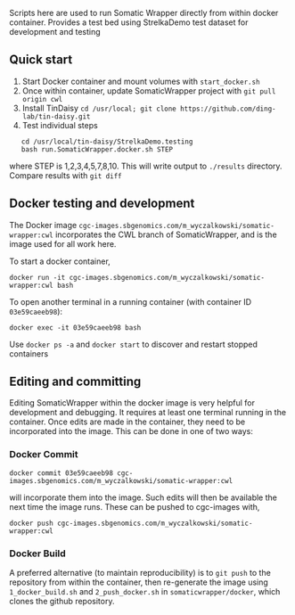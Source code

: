 Scripts here are used to run Somatic Wrapper directly from within docker container.
Provides a test bed using StrelkaDemo test dataset for development and testing

## Quick start
1. Start Docker container and mount volumes with `start_docker.sh`
2. Once within container, update SomaticWrapper project with
   `git pull origin cwl`
3. Install TinDaisy
   `cd /usr/local; git clone https://github.com/ding-lab/tin-daisy.git`
4. Test individual steps
```
   cd /usr/local/tin-daisy/StrelkaDemo.testing
   bash run.SomaticWrapper.docker.sh STEP
```
where STEP is 1,2,3,4,5,7,8,10.  This will write output to `./results` directory.  Compare results with `git diff`

## Docker testing and development

The Docker image `cgc-images.sbgenomics.com/m_wyczalkowski/somatic-wrapper:cwl` incorporates the CWL branch
of SomaticWrapper, and is the image used for all work here.

To start a docker container,
```
docker run -it cgc-images.sbgenomics.com/m_wyczalkowski/somatic-wrapper:cwl bash
```
To open another terminal in a running container (with container ID `03e59caeeb98`):
```
docker exec -it 03e59caeeb98 bash
```
Use `docker ps -a` and `docker start` to discover and restart stopped containers

## Editing and committing
Editing SomaticWrapper within the docker image is very helpful for development and debugging.  It requires at least
one terminal running in the container.  Once edits are made in the container, they need to be incorporated into the image.
This can be done in one of two ways:

### Docker Commit
```
docker commit 03e59caeeb98 cgc-images.sbgenomics.com/m_wyczalkowski/somatic-wrapper:cwl
```
will incorporate them into the image.  Such edits will then be available the next time the image runs.
These can be pushed to cgc-images with,  
```
docker push cgc-images.sbgenomics.com/m_wyczalkowski/somatic-wrapper:cwl
```

### Docker Build

A preferred alternative (to maintain reproducibility) is to `git push` to the
repository from within the container, then re-generate the image using
`1_docker_build.sh` and `2_push_docker.sh` in `somaticwrapper/docker`, which 
clones the github repository.

